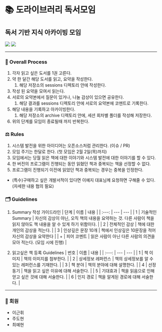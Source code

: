 # 📚 도라이브러리 독서모임 
## 독서 기반 지식 아카이빙 모임
<img src="https://img.shields.io/badge/%EB%8F%84%EB%9D%BC%EC%9D%B4%EB%B8%8C%EB%9F%AC%EB%A6%AC-0.1.0--pilot-brightgreen">
<img src="https://img.shields.io/badge/문서버전-0.2.0-skyblue">

---

### 👣 Overall Process
1. 각자 읽고 싶은 도서를 1권 고른다.
2. 약 한 달간 해당 도서를 읽고, 요약을 작성한다.
   1. 해당 저장소의 sessions 디렉토리 안에 작성한다.
3. 작성 된 요약을 모여서 읽는다.
4. 서로의 요약본에서 질문이 있거나, 나눌 감상이 있으면 공유한다.
   1. 해당 결과를 sessions 디렉토리 안에 서로의 요약본에 코멘트로 기록한다.
5. 해당 내용을 기록하고 아카이빙한다.
   1. 해당 저장소의 archive 디렉토리 안에, 세션 회차별 폴더를 작성해 저장한다.
6. 위의 단계를 모임이 종료될때 까지 반복한다.

### ⚖️ Rules
1. 시스템 발전을 위한 아이디어는 오픈소스처럼 관리한다. (이슈 / PR)
2. 모임 주기는 한달로 한다. (첫 모임은 2월 2일(목)까지)
3. 모임에서는 당월 읽은 책에 대한 이야기와 시스템 발전에 대한 이야기를 할 수 있다.
4. 한 버전의 프로그램이 진행되는 동안 읽혔던 책과 중복되는 책을 선정할 수 없다.
5. 프로그램이 진행되기 이전에 읽었던 책과 중복되는 경우는 중복을 인정한다.
*  (특수)구매하고 싶은 개발서적이 있다면 이예지 대표님께 요청하면 구해줄 수 있다. (자세한 내용 협의 필요) 

### 🗂️ Guidelines
1. Summary 작성 가이드라인
   | 단계 | 이름 | 내용 |
   | :---: | --- | --- |
   | 1 | 기술적인 Summary | 자신의 감상이 아닌, 오직 책의 내용을 요약하는 것. 다른 사람이 책을 읽지 않아도 책 내용을 알 수 있게 하기 위함이다. |
   | 2 | 전체적인 감상 | 책에 대한 개인의 감상을 적는다. |
   | 3 | 인상깊은 문장 10개 | 책에서 인상깊은 10문장을 적어 자신의 감상을 요약한다 |
   | + | 피어 코멘트 | 읽은 사람이 아닌 다른 사람의 의견을 모아 적는다. (모임 시에 진행) |
   
2. 읽고싶은 책 등록 Guidelines
   | 번호 | 이름 | 내용 |
   | :---: | --- | --- |
   | 1 | 책 이미지 | 책의 이미지를 첨부한다. |
   | 2 | 상세정보 레퍼런스 | 책의 상세정보를 알 수 있는 레퍼런스를 기재한다. |
   | 3 | 책 분야 | 책의 분야에 대해 설명한다. |
   | 4 | 선정 동기 | 책을 읽고 싶은 이유에 대해 서술한다. |
   | 5 | 기대효과 | 책을 읽음으로 인해 얻고 싶은 것에 대해 서술한다. | 
   | 6 | 인지 경로 | 책을 알게된 경로에 대해 서술한다. |

---

### 🙍 회원
- 이근휘
- 주도현
- 최예현